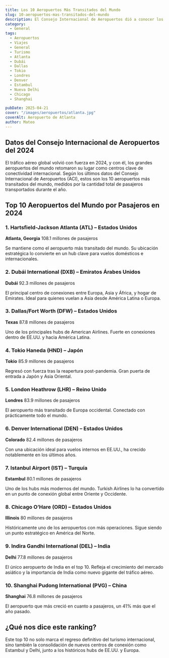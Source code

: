 ```yaml
---
title: Los 10 Aeropuertos Más Transitados del Mundo
slug: 10-aeropuertos-mas-transitados-del-mundo
description: El Consejo Internacional de Aeropuertos dió a conocer los datos del 2024.
category:
  - General
tags:
  - Aeropuertos
  - Viajes
  - General
  - Turismo
  - Atlanta 
  - Dubái
  - Dallas
  - Tokio
  - Londres
  - Denver
  - Estambul
  - Nueva Delhi
  - Chicago
  - Shanghai

pubDate: 2025-04-21
cover: "/images/aeropuertos/atlanta.jpg"
coverAlt: Aeropuerto de Atlanta
author: Mateo
---
```


## Datos del Consejo Internacional de Aeropuertos del 2024

El tráfico aéreo global volvió con fuerza en 2024, y con él, los grandes aeropuertos del mundo retomaron su lugar como centros clave de conectividad internacional. Según los últimos datos del Consejo Internacional de Aeropuertos (ACI), estos son los 10 aeropuertos más transitados del mundo, medidos por la cantidad total de pasajeros transportados durante el año.

## Top 10 Aeropuertos del Mundo por Pasajeros en 2024
### 1. Hartsfield-Jackson Atlanta (ATL) – Estados Unidos
 **Atlanta, Georgia**
 108.1 millones de pasajeros

Se mantiene como el aeropuerto más transitado del mundo. Su ubicación estratégica lo convierte en un hub clave para vuelos domésticos e internacionales.

### 2. Dubái International (DXB) – Emiratos Árabes Unidos
 **Dubái**
 92.3 millones de pasajeros

El principal centro de conexiones entre Europa, Asia y África, y hogar de Emirates. Ideal para quienes vuelan a Asia desde América Latina o Europa.

### 3. Dallas/Fort Worth (DFW) – Estados Unidos
 **Texas**
 87.8 millones de pasajeros

Uno de los principales hubs de American Airlines. Fuerte en conexiones dentro de EE.UU. y hacia América Latina.

### 4. Tokio Haneda (HND) – Japón
 **Tokio**
 85.9 millones de pasajeros

Regresó con fuerza tras la reapertura post-pandemia. Gran puerta de entrada a Japón y Asia Oriental.

### 5. London Heathrow (LHR) – Reino Unido
 **Londres**
 83.9 millones de pasajeros

El aeropuerto más transitado de Europa occidental. Conectado con prácticamente todo el mundo.

### 6. Denver International (DEN) – Estados Unidos
 **Colorado**
 82.4 millones de pasajeros

Con una ubicación ideal para vuelos internos en EE.UU., ha crecido notablemente en los últimos años.

### 7. Istanbul Airport (IST) – Turquía
 **Estambul**
 80.1 millones de pasajeros

Uno de los hubs más modernos del mundo. Turkish Airlines lo ha convertido en un punto de conexión global entre Oriente y Occidente.

### 8. Chicago O’Hare (ORD) – Estados Unidos
 **Illinois**
 80 millones de pasajeros

Históricamente uno de los aeropuertos con más operaciones. Sigue siendo un punto estratégico en América del Norte.

### 9. Indira Gandhi International (DEL) – India
 **Delhi**
 77.8 millones de pasajeros

El único aeropuerto de India en el top 10. Refleja el crecimiento del mercado asiático y la importancia de India como nuevo gigante del tráfico aéreo.

### 10. Shanghai Pudong International (PVG) – China
 **Shanghai**
 76.8 millones de pasajeros

El aeropuerto que más creció en cuanto a pasajeros, un 41% más que el año pasado.

## ¿Qué nos dice este ranking?
Este top 10 no solo marca el regreso definitivo del turismo internacional, sino también la consolidación de nuevos centros de conexión como Estambul y Delhi, junto a los históricos hubs de EE.UU. y Europa.



